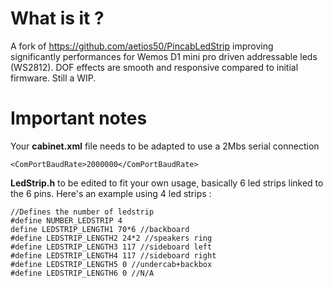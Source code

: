 # What is it ?
A fork of https://github.com/aetios50/PincabLedStrip improving significantly performances for Wemos D1 mini pro driven addressable leds (WS2812). DOF effects are smooth and responsive compared to initial firmware. 
Still a WIP.

# Important notes
Your **cabinet.xml** file needs to be adapted to use a 2Mbs serial connection

    <ComPortBaudRate>2000000</ComPortBaudRate> 

**LedStrip.h** to be edited to fit your own usage, basically 6 led strips linked to the 6 pins. Here's an example using 4 led strips :

    //Defines the number of ledstrip
	#define NUMBER_LEDSTRIP 4
	define LEDSTRIP_LENGTH1 70*6 //backboard
    #define LEDSTRIP_LENGTH2 24*2 //speakers ring
    #define LEDSTRIP_LENGTH3 117 //sideboard left
    #define LEDSTRIP_LENGTH4 117 //sideboard right
    #define LEDSTRIP_LENGTH5 0 //undercab+backbox
    #define LEDSTRIP_LENGTH6 0 //N/A
